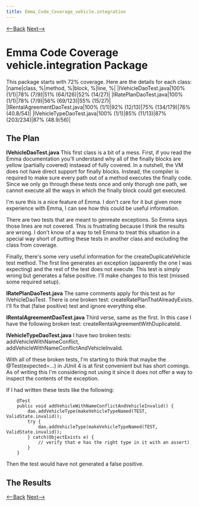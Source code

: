 ```yaml
---
title: Emma_Code_Coverage_vehicle.integration
---
```

[<--Back]({{site.pagesurl}}/Emma_Code_Coverage_vehicle.configuration) [Next-->]({{site.pagesurl}}/Emma_Code_Coverage_vehicle.component.vehicletype)

# Emma Code Coverage vehicle.integration Package

This package starts with 72% coverage. Here are the details for each class:
|name|class, %|method, %|block, %|line, %| 
|IVehicleDaoTest.java|100% (1/1)|78%  (7/9)|51%  (64/126)|52%  (14/27)|
|IRatePlanDaoTest.java|100% (1/1)|78%  (7/9)|56%  (69/123)|55%  (15/27)|
|IRentalAgreementDaoTest.java|100% (1/1)|92%  (12/13)|75%  (134/179)|76%  (40.8/54)|
|IVehicleTypeDaoTest.java|100% (1/1)|85%  (11/13)|87%  (203/234)|87%  (48.9/56)|

## The Plan
**IVehicleDaoTest.java**
This first class is a bit of a mess. First, if you read the Emma documentation you'll understand why all of the finally blocks are yellow (partially covered) instaead of fully covered. In a nutshell, the VM does not have direct support for finally blocks. Instead, the compiler is required to make sure every path out of a method executes the finally code. Since we only go through these tests once and only thorugh one path, we cannot execute all the ways in which the finally block could get executed.

I'm sure this is a nice feature of Emma. I don't care for it but given more experience with Emma, I can see how this could be useful information.

There are two tests that are meant to genreate exceptions. So Emma says those lines are not covered. This is frustrating because I think the results are wrong. I don't know of a way to tell Emma to treat this situation in a special way short of putting these tests in another class and excluding the class from coverage.

Finally, there's some very useful information for the createDuplicateVehicle test method. The first line generates an exception (apparently the one I was expecting) and the rest of the test does not execute. This test is simply wrong but generates a false positive. I'll make changes to this test (missed some required setup).

**IRatePlanDaoTest.java**
The same comments apply for this test as for IVehicleDaoTest. There is one broken test: createRatePlanThatAlreadyExists. I'll fix that (false positive) test and ignore everything else.

**IRentalAgreementDaoTest.java**
Third verse, same as the first. In this case I have the following broken test: createRentalAgreementWithDuplicateId.

**IVehicleTypeDaoTest.java**
I have two broken tests: addVehicleWithNameConflict, addVehicleWithNameConflictAndVehicleInvalid.

With all of these broken tests, I'm starting to think that maybe the @Test(expected=...) in JUnit 4 is at first convenient but has short comings. As of writing this I'm considering not using it since it does not offer a way to inspect the contents of the exception.

If I had written these tests like the following:
```
    @Test 
    public void addVehicleWithNameConflictAndVehicleInvalid() { 
        dao.addVehicleType(makeVehicleTypeNamed(TEST, ValidState.invalid)); 
        try {
            dao.addVehicleType(makeVehicleTypeNamed(TEST, ValidState.invalid)); 
        } catch(ObjectExists e) {
            // verify that e has the right type in it with an assert)
        }
    } 
```
Then the test would have not generated a false positive.

## The Results

[<--Back]({{site.pagesurl}}/Emma_Code_Coverage_vehicle.configuration) [Next-->]({{site.pagesurl}}/Emma_Code_Coverage_vehicle.component.vehicletype)
